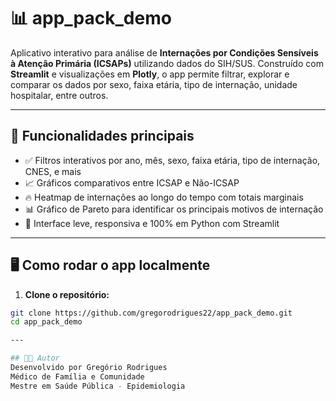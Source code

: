 # 📊 app_pack_demo

Aplicativo interativo para análise de **Internações por Condições Sensíveis à Atenção Primária (ICSAPs)** utilizando dados do SIH/SUS. Construído com **Streamlit** e visualizações em **Plotly**, o app permite filtrar, explorar e comparar os dados por sexo, faixa etária, tipo de internação, unidade hospitalar, entre outros.

---

## 🚀 Funcionalidades principais

- ✅ Filtros interativos por ano, mês, sexo, faixa etária, tipo de internação, CNES, e mais
- 📈 Gráficos comparativos entre ICSAP e Não-ICSAP
- 🔥 Heatmap de internações ao longo do tempo com totais marginais
- 📊 Gráfico de Pareto para identificar os principais motivos de internação
- 🧠 Interface leve, responsiva e 100% em Python com Streamlit

---

## 🖥️ Como rodar o app localmente

1. **Clone o repositório:**

```bash
git clone https://github.com/gregorodrigues22/app_pack_demo.git
cd app_pack_demo

---

## 👨‍⚕️ Autor
Desenvolvido por Gregório Rodrigues
Médico de Família e Comunidade
Mestre em Saúde Pública - Epidemiologia

